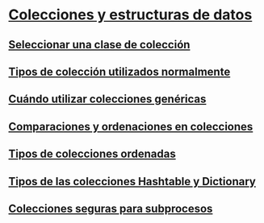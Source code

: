 # [Colecciones y estructuras de datos](index.md)
## [Seleccionar una clase de colección](selecting-a-collection-class.md)
## [Tipos de colección utilizados normalmente](commonly-used-collection-types.md)
## [Cuándo utilizar colecciones genéricas](when-to-use-generic-collections.md)
## [Comparaciones y ordenaciones en colecciones](comparisons-and-sorts-within-collections.md)
## [Tipos de colecciones ordenadas](sorted-collection-types.md)
## [Tipos de las colecciones Hashtable y Dictionary](hashtable-and-dictionary-collection-types.md)
## [Colecciones seguras para subprocesos](thread-safe/)
